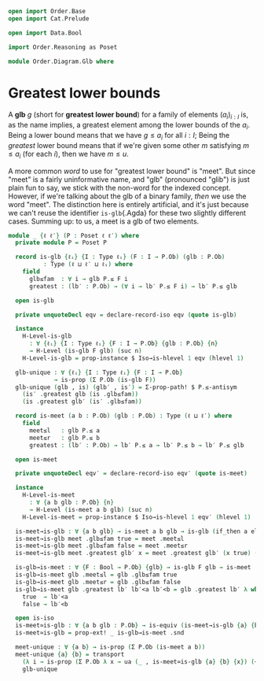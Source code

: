 ```agda
open import Order.Base
open import Cat.Prelude

open import Data.Bool

import Order.Reasoning as Poset

module Order.Diagram.Glb where
```

# Greatest lower bounds

A **glb** $g$ (short for **greatest lower bound**) for a family of
elements $(a_i)_{i : I}$ is, as the name implies, a greatest element
among the lower bounds of the $a_i$. Being a lower bound means that we
have $g \le a_i$ for all $i : I$; Being the _greatest_ lower bound means
that if we're given some other $m$ satisfying $m \le a_i$ (for each
$i$), then we have $m \le u$.

A more common _word_ to use for "greatest lower bound" is "meet". But
since "meet" is a fairly uninformative name, and "glb" (pronounced
"glib") is just plain fun to say, we stick with the non-word for the
indexed concept. However, if we're talking about the glb of a binary
family, _then_ we use the word "meet". The distinction here is entirely
artificial, and it's just because we can't reuse the identifier
`is-glb`{.Agda} for these two slightly different cases. Summing up: to
us, a meet is a glb of two elements.

```agda
module _ {ℓ ℓ′} (P : Poset ℓ ℓ′) where
  private module P = Poset P

  record is-glb {ℓᵢ} {I : Type ℓᵢ} (F : I → P.Ob) (glb : P.Ob)
          : Type (ℓ ⊔ ℓ′ ⊔ ℓᵢ) where
    field
      glb≤fam  : ∀ i → glb P.≤ F i
      greatest : (lb′ : P.Ob) → (∀ i → lb′ P.≤ F i) → lb′ P.≤ glb

  open is-glb

  private unquoteDecl eqv = declare-record-iso eqv (quote is-glb)

  instance
    H-Level-is-glb
      : ∀ {ℓᵢ} {I : Type ℓᵢ} {F : I → P.Ob} {glb : P.Ob} {n}
      → H-Level (is-glb F glb) (suc n)
    H-Level-is-glb = prop-instance $ Iso→is-hlevel 1 eqv (hlevel 1)

  glb-unique : ∀ {ℓᵢ} {I : Type ℓᵢ} {F : I → P.Ob}
             → is-prop (Σ P.Ob (is-glb F))
  glb-unique (glb , is) (glb′ , is′) = Σ-prop-path! $ P.≤-antisym
    (is′ .greatest glb (is .glb≤fam))
    (is .greatest glb′ (is′ .glb≤fam))

  record is-meet (a b : P.Ob) (glb : P.Ob) : Type (ℓ ⊔ ℓ′) where
    field
      meet≤l   : glb P.≤ a
      meet≤r   : glb P.≤ b
      greatest : (lb′ : P.Ob) → lb′ P.≤ a → lb′ P.≤ b → lb′ P.≤ glb

  open is-meet

  private unquoteDecl eqv′ = declare-record-iso eqv′ (quote is-meet)

  instance
    H-Level-is-meet
      : ∀ {a b glb : P.Ob} {n}
      → H-Level (is-meet a b glb) (suc n)
    H-Level-is-meet = prop-instance $ Iso→is-hlevel 1 eqv′ (hlevel 1)

  is-meet→is-glb : ∀ {a b glb} → is-meet a b glb → is-glb (if_then a else b) glb
  is-meet→is-glb meet .glb≤fam true = meet .meet≤l
  is-meet→is-glb meet .glb≤fam false = meet .meet≤r
  is-meet→is-glb meet .greatest glb′ x = meet .greatest glb′ (x true) (x false)

  is-glb→is-meet : ∀ {F : Bool → P.Ob} {glb} → is-glb F glb → is-meet (F true) (F false) glb
  is-glb→is-meet glb .meet≤l = glb .glb≤fam true
  is-glb→is-meet glb .meet≤r = glb .glb≤fam false
  is-glb→is-meet glb .greatest lb′ lb′<a lb′<b = glb .greatest lb′ λ where
    true  → lb′<a
    false → lb′<b

  open is-iso
  is-meet≃is-glb : ∀ {a b glb : P.Ob} → is-equiv (is-meet→is-glb {a} {b} {glb})
  is-meet≃is-glb = prop-ext! _ is-glb→is-meet .snd

  meet-unique : ∀ {a b} → is-prop (Σ P.Ob (is-meet a b))
  meet-unique {a} {b} = transport
    (λ i → is-prop (Σ P.Ob λ x → ua (_ , is-meet≃is-glb {a} {b} {x}) (~ i)))
    glb-unique
```
